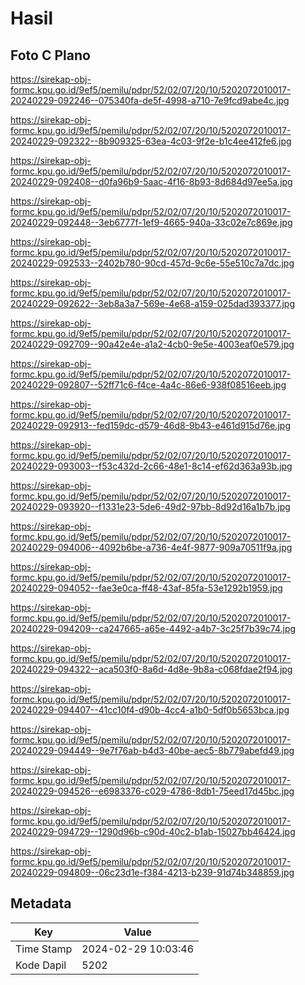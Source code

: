 # Hasil

## Foto C Plano

https://sirekap-obj-formc.kpu.go.id/9ef5/pemilu/pdpr/52/02/07/20/10/5202072010017-20240229-092246--075340fa-de5f-4998-a710-7e9fcd9abe4c.jpg

https://sirekap-obj-formc.kpu.go.id/9ef5/pemilu/pdpr/52/02/07/20/10/5202072010017-20240229-092322--8b909325-63ea-4c03-9f2e-b1c4ee412fe6.jpg

https://sirekap-obj-formc.kpu.go.id/9ef5/pemilu/pdpr/52/02/07/20/10/5202072010017-20240229-092408--d0fa96b9-5aac-4f16-8b93-8d684d97ee5a.jpg

https://sirekap-obj-formc.kpu.go.id/9ef5/pemilu/pdpr/52/02/07/20/10/5202072010017-20240229-092448--3eb6777f-1ef9-4665-940a-33c02e7c869e.jpg

https://sirekap-obj-formc.kpu.go.id/9ef5/pemilu/pdpr/52/02/07/20/10/5202072010017-20240229-092533--2402b780-90cd-457d-9c6e-55e510c7a7dc.jpg

https://sirekap-obj-formc.kpu.go.id/9ef5/pemilu/pdpr/52/02/07/20/10/5202072010017-20240229-092622--3eb8a3a7-569e-4e68-a159-025dad393377.jpg

https://sirekap-obj-formc.kpu.go.id/9ef5/pemilu/pdpr/52/02/07/20/10/5202072010017-20240229-092709--90a42e4e-a1a2-4cb0-9e5e-4003eaf0e579.jpg

https://sirekap-obj-formc.kpu.go.id/9ef5/pemilu/pdpr/52/02/07/20/10/5202072010017-20240229-092807--52ff71c6-f4ce-4a4c-86e6-938f08516eeb.jpg

https://sirekap-obj-formc.kpu.go.id/9ef5/pemilu/pdpr/52/02/07/20/10/5202072010017-20240229-092913--fed159dc-d579-46d8-9b43-e461d915d76e.jpg

https://sirekap-obj-formc.kpu.go.id/9ef5/pemilu/pdpr/52/02/07/20/10/5202072010017-20240229-093003--f53c432d-2c66-48e1-8c14-ef62d363a93b.jpg

https://sirekap-obj-formc.kpu.go.id/9ef5/pemilu/pdpr/52/02/07/20/10/5202072010017-20240229-093920--f1331e23-5de6-49d2-97bb-8d92d16a1b7b.jpg

https://sirekap-obj-formc.kpu.go.id/9ef5/pemilu/pdpr/52/02/07/20/10/5202072010017-20240229-094006--4092b6be-a736-4e4f-9877-909a70511f9a.jpg

https://sirekap-obj-formc.kpu.go.id/9ef5/pemilu/pdpr/52/02/07/20/10/5202072010017-20240229-094052--fae3e0ca-ff48-43af-85fa-53e1292b1959.jpg

https://sirekap-obj-formc.kpu.go.id/9ef5/pemilu/pdpr/52/02/07/20/10/5202072010017-20240229-094209--ca247665-a65e-4492-a4b7-3c25f7b39c74.jpg

https://sirekap-obj-formc.kpu.go.id/9ef5/pemilu/pdpr/52/02/07/20/10/5202072010017-20240229-094322--aca503f0-8a6d-4d8e-9b8a-c068fdae2f94.jpg

https://sirekap-obj-formc.kpu.go.id/9ef5/pemilu/pdpr/52/02/07/20/10/5202072010017-20240229-094407--41cc10f4-d90b-4cc4-a1b0-5df0b5653bca.jpg

https://sirekap-obj-formc.kpu.go.id/9ef5/pemilu/pdpr/52/02/07/20/10/5202072010017-20240229-094449--9e7f76ab-b4d3-40be-aec5-8b779abefd49.jpg

https://sirekap-obj-formc.kpu.go.id/9ef5/pemilu/pdpr/52/02/07/20/10/5202072010017-20240229-094526--e6983376-c029-4786-8db1-75eed17d45bc.jpg

https://sirekap-obj-formc.kpu.go.id/9ef5/pemilu/pdpr/52/02/07/20/10/5202072010017-20240229-094729--1290d96b-c90d-40c2-b1ab-15027bb46424.jpg

https://sirekap-obj-formc.kpu.go.id/9ef5/pemilu/pdpr/52/02/07/20/10/5202072010017-20240229-094809--06c23d1e-f384-4213-b239-91d74b348859.jpg


## Metadata

| Key        | Value               |
| ---------- | ------------------- |
| Time Stamp | 2024-02-29 10:03:46 |
| Kode Dapil | 5202                |



